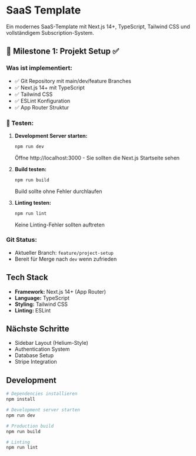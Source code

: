 # SaaS Template

Ein modernes SaaS-Template mit Next.js 14+, TypeScript, Tailwind CSS und vollständigem Subscription-System.

## 🚀 Milestone 1: Projekt Setup ✅

### Was ist implementiert:
- ✅ Git Repository mit main/dev/feature Branches
- ✅ Next.js 14+ mit TypeScript
- ✅ Tailwind CSS
- ✅ ESLint Konfiguration
- ✅ App Router Struktur

### 🧪 Testen:

1. **Development Server starten:**
   ```bash
   npm run dev
   ```
   Öffne http://localhost:3000 - Sie sollten die Next.js Startseite sehen

2. **Build testen:**
   ```bash
   npm run build
   ```
   Build sollte ohne Fehler durchlaufen

3. **Linting testen:**
   ```bash
   npm run lint
   ```
   Keine Linting-Fehler sollten auftreten

### Git Status:
- Aktueller Branch: `feature/project-setup`
- Bereit für Merge nach `dev` wenn zufrieden

## Tech Stack

- **Framework:** Next.js 14+ (App Router)
- **Language:** TypeScript
- **Styling:** Tailwind CSS
- **Linting:** ESLint

## Nächste Schritte

- Sidebar Layout (Helium-Style)
- Authentication System
- Database Setup
- Stripe Integration

## Development

```bash
# Dependencies installieren
npm install

# Development server starten
npm run dev

# Production build
npm run build

# Linting
npm run lint
```
